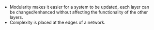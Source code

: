 
- Modularity makes it easier for a system to be updated, each layer can be changed/enhanced without affecting the functionality of the other layers. 
- Complexity is placed at the edges of a network. 
